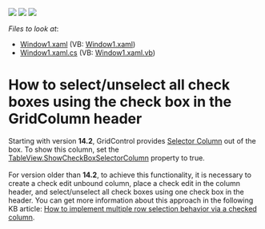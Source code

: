 <!-- default badges list -->
![](https://img.shields.io/endpoint?url=https://codecentral.devexpress.com/api/v1/VersionRange/128652915/12.1.8%2B)
[![](https://img.shields.io/badge/Open_in_DevExpress_Support_Center-FF7200?style=flat-square&logo=DevExpress&logoColor=white)](https://supportcenter.devexpress.com/ticket/details/E3519)
[![](https://img.shields.io/badge/📖_How_to_use_DevExpress_Examples-e9f6fc?style=flat-square)](https://docs.devexpress.com/GeneralInformation/403183)
<!-- default badges end -->
<!-- default file list -->
*Files to look at*:

* [Window1.xaml](./CS/UnboundCheckColumn/Window1.xaml) (VB: [Window1.xaml](./VB/UnboundCheckColumn/Window1.xaml))
* [Window1.xaml.cs](./CS/UnboundCheckColumn/Window1.xaml.cs) (VB: [Window1.xaml.vb](./VB/UnboundCheckColumn/Window1.xaml.vb))
<!-- default file list end -->
# How to select/unselect all check boxes using the check box in the GridColumn header


<p>Starting with version <strong>14.2</strong>, GridControl provides <a href="https://documentation.devexpress.com/WPF/CustomDocument17808.aspx">Selector Column</a> out of the box. To show this column, set the <a href="https://documentation.devexpress.com/WPF/DevExpressXpfGridTableView_ShowCheckBoxSelectorColumntopic.aspx">TableView.ShowCheckBoxSelectorColumn</a> property to true. <br><br>For version older than <strong>14.2</strong>, to achieve this functionality, it is necessary to create a check edit unbound column, place a check edit in the column header, and select/unselect all check boxes using one check box in the header. You can get more information about this approach in the following KB article: <a href="https://www.devexpress.com/Support/Center/p/KA18610">How to implement multiple row selection behavior via a checked column</a>.</p>

<br/>


